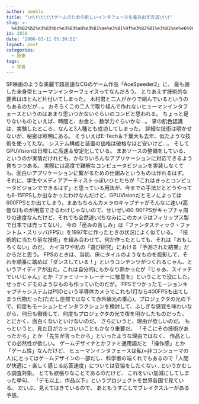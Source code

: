 ```yaml
---
author: ameblo
title: "\n\t\t\t\tゲームのための新しいインタフェースを産み出す方法\t\t"
slug: >-
  %e3%82%b2%e3%83%bc%e3%83%a0%e3%81%ae%e3%81%9f%e3%82%81%e3%81%ae%e6%96%b0%e3%81%97%e3%81%84%e3%82%a4%e3%83%b3%e3%82%bf%e3%83%95%e3%82%a7%e3%83%bc%e3%82%b9%e3%82%92%e7%94%a3%e3%81%bf%e5%87%ba%e3%81%99
id: 2850
date: '2006-03-11 05:30:52'
layout: post
categories:
  - 随筆
tags:
  - 学者
---
```


SF映画のような美麗で超高速なCGのゲーム作品「AceSpeeder2」に、 最も適した全身型ヒューマンインターフェイスってなんだろう。 とりあえず技術的な要素はほとんど片付いてしまった。 木村君と二人がかりで組んでいるというのもあるのだが…。 おそらくこの二人で取り組んで作れないヒューマンインタフェースというのはあまり思いつかないぐらいのコンビと思われる。 ちょっと足りないものといえば、時間と、お金と、数学力ぐらいかな…。 掌の肌色認識は、実験したところ、なんと3人種とも成功してしまった。 詳細な技術は明かせないが、秘密は照明にある。 そういえばE-Tech＆千葉大も去年、似たような技術を使ってたな。 システム構成と装置の価格は破格なほど安いけど…。 そしてGPUVisionは日増しに高速＆安定化している。 まあソースの整備をしている、というのが実情だけれども、かなりいろんなアプリケーションに対応できるよう育ちつつある。 実際には高度で難解なコンピュータビジョンを実装しなくても、面白いアプリケーションに繋がるための仕組みというものは作れるはず。 それに、学生やメディアアーティストっぽいひとたちが「これはきっとコンピュータビジョンでできるはず」と思っている用法が、今までの手法だとどうやっても8-15FPSしか出なかったわけなんだけど、GPUVisionだとモノによっては600FPSとか出てしまう。まあもちろんカメラのキャプチャがそんなに速い(高価な)ものが用意できるわけじゃないので、せいぜい60-90FPSがキャプチャ周りの速度なんだけど、それでも全然速い(ちなみにこのカメラはフィリップス製で日本では売ってない)。 今の「産みの苦しみ」は『ファンタスティック・ファントム・スリッパ(FPS)』を1997年に作ったときの状況によく似ている。 「技術的に当たり前な技術」を組み合わせて、何か作ったとしても、それは「おもしろくない」のだ。 カイヨワや私の「遊び研究」における『予測された結果』だからだと思う。 FPSのときは、当初、床にタイルのようなものを投影して、それを順番に踏めば「ダンスしている！」というコンテンツがつくれるじゃん、というアイディアが出た。これは自分的にもかなり熱かったが『じゃあ、スイッチでいいじゃん』とか『ファミリートレーナーに敬意を』ということで没にした。せっかくデモのようなものも作っていたのだが。 FPSでつかったモーションキャプチャシステムはPSDという半導体カメラでこれも1灯なら400FPSも出てしまう代物だった(ただし座標ではなくて赤外線光の重心)。プロジェクタの光の下で、何度もモーションとインタラクションを検討して、ふしぎな感覚を味わいながら、何日も徹夜して、何度もプロジェクタの光で夜を明かしたものだった。 とにかく、面白くないといけないのだ。 さらにいうと、理由が欲しいのだ。 もっというと、見た目がカッコいいこともかなり重要だ。 「そこにその技術があったから」とか 「先生が言ったから」といったような理由ではなく、 作品としての必然性が欲しい。 ゲームデザイナとかファミ通用語だと 「操作感」とか「ゲーム性」なんだけど、 ヒューマンインタフェースは私(=非コンシューマの人)にとってはゲームデザインの一部だし、科学者の端くれでもあるので「人間が快適に・楽しく感じる応答速度」については妥協をしたくない…というかむしろ調査対象。 とても欲張りなことであるのだけど、 これをいい加減にしてしまった挙句、 「デモ以上、作品以下」というプロジェクトを世界各国で見ている。 だいぶ、見えてはきているので、 あともうすこしでブレイクスルーがある予感。